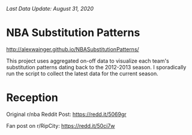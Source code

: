 _Last Data Update: August 31, 2020_

# NBA Substitution Patterns

http://alexwainger.github.io/NBASubstitutionPatterns/

This project uses aggregated on-off data to visualize each team's substitution patterns dating back to the 2012-2013 season. I sporadically run the script to collect the latest data for the current season.


# Reception

Original r/nba Reddit Post: https://redd.it/5069gr

Fan post on r/RipCity: https://redd.it/50ci7w
